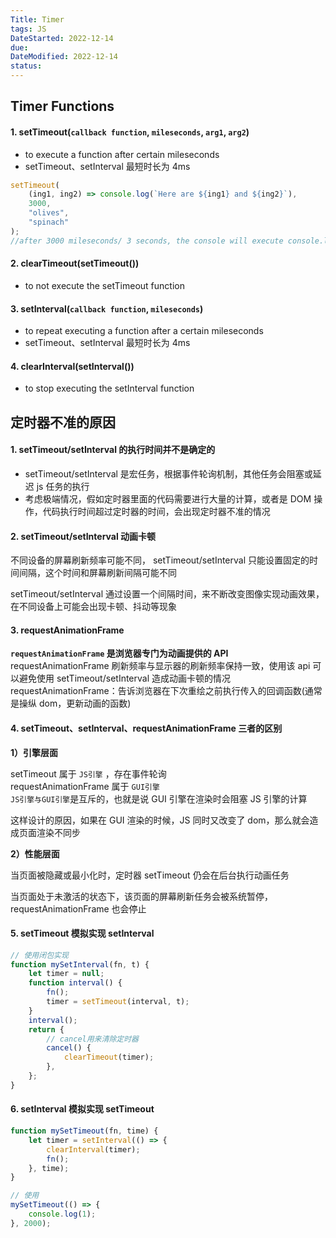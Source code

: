 ```yaml
---
Title: Timer
tags: JS
DateStarted: 2022-12-14
due:
DateModified: 2022-12-14
status:
---
```


## Timer Functions

#### 1. setTimeout(`callback function`, `mileseconds`, `arg1`, `arg2`)

- to execute a function after certain mileseconds
- setTimeout、setInterval 最短时长为 4ms

```js
setTimeout(
	(ing1, ing2) => console.log(`Here are ${ing1} and ${ing2}`),
	3000,
	"olives",
	"spinach"
);
//after 3000 mileseconds/ 3 seconds, the console will execute console.log
```

#### 2. clearTimeout(setTimeout())

- to not execute the setTimeout function

#### 3. setInterval(`callback function`, `mileseconds`)

- to repeat executing a function after a certain mileseconds
- setTimeout、setInterval 最短时长为 4ms

#### 4. clearInterval(setInterval())

- to stop executing the setInterval function

## 定时器不准的原因

#### 1. setTimeout/setInterval 的执行时间并不是确定的

- setTimeout/setInterval 是宏任务，根据事件轮询机制，其他任务会阻塞或延迟 js 任务的执行
- 考虑极端情况，假如定时器里面的代码需要进行大量的计算，或者是 DOM 操作，代码执行时间超过定时器的时间，会出现定时器不准的情况

#### 2. setTimeout/setInterval 动画卡顿

不同设备的屏幕刷新频率可能不同， setTimeout/setInterval 只能设置固定的时间间隔，这个时间和屏幕刷新间隔可能不同

setTimeout/setInterval 通过设置一个间隔时间，来不断改变图像实现动画效果，在不同设备上可能会出现卡顿、抖动等现象

#### 3. requestAnimationFrame

**`requestAnimationFrame` 是浏览器专门为动画提供的 API**
requestAnimationFrame 刷新频率与显示器的刷新频率保持一致，使用该 api 可以避免使用 setTimeout/setInterval 造成动画卡顿的情况
requestAnimationFrame：告诉浏览器在下次重绘之前执行传入的回调函数(通常是操纵 dom，更新动画的函数)

#### 4. setTimeout、setInterval、requestAnimationFrame 三者的区别

**1）引擎层面**

setTimeout 属于 `JS引擎` ，存在事件轮询  
requestAnimationFrame 属于 `GUI引擎`  
`JS引擎与GUI引擎`是互斥的，也就是说 GUI 引擎在渲染时会阻塞 JS 引擎的计算

这样设计的原因，如果在 GUI 渲染的时候，JS 同时又改变了 dom，那么就会造成页面渲染不同步

**2）性能层面**

当页面被隐藏或最小化时，定时器 setTimeout 仍会在后台执行动画任务

当页面处于未激活的状态下，该页面的屏幕刷新任务会被系统暂停，requestAnimationFrame 也会停止

#### 5. setTimeout 模拟实现 setInterval

```js
// 使用闭包实现
function mySetInterval(fn, t) {
	let timer = null;
	function interval() {
		fn();
		timer = setTimeout(interval, t);
	}
	interval();
	return {
		// cancel用来清除定时器
		cancel() {
			clearTimeout(timer);
		},
	};
}
```

#### 6. setInterval 模拟实现 setTimeout

```js
function mySetTimeout(fn, time) {
	let timer = setInterval(() => {
		clearInterval(timer);
		fn();
	}, time);
}

// 使用
mySetTimeout(() => {
	console.log(1);
}, 2000);
```
